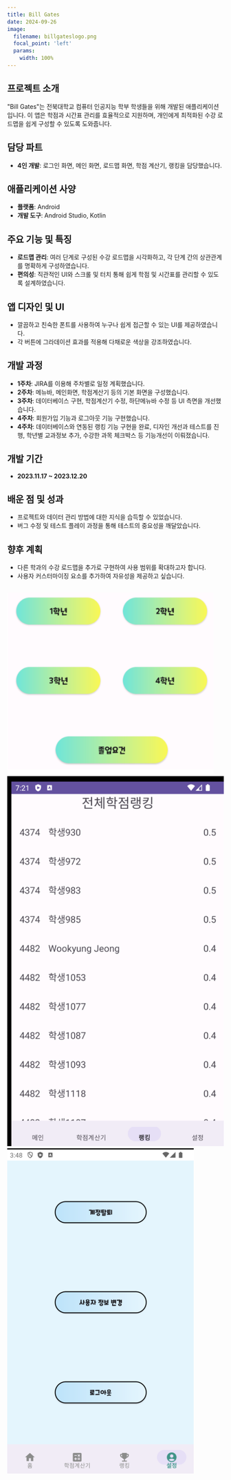 ```yaml
---
title: Bill Gates
date: 2024-09-26
image:
  filename: billgateslogo.png
  focal_point: 'left'
  params:
    width: 100%
---
```



## 프로젝트 소개
"Bill Gates"는 전북대학교 컴퓨터 인공지능 학부 학생들을 위해 개발된 애플리케이션입니다. 이 앱은 학점과 시간표 관리를 효율적으로 지원하며, 개인에게 최적화된 수강 로드맵을 쉽게 구성할 수 있도록 도와줍니다.

## 담당 파트 
- **4인 개발**: 로그인 화면, 메인 화면, 로드맵 화면, 학점 계산기, 랭킹을 담당했습니다.

## 애플리케이션 사양
- **플랫폼**: Android
- **개발 도구**: Android Studio, Kotlin

## 주요 기능 및 특징
- **로드맵 관리**: 여러 단계로 구성된 수강 로드맵을 시각화하고, 각 단계 간의 상관관계를 명확하게 구성하였습니다.
- **편의성**: 직관적인 UI와 스크롤 및 터치 통해 쉽게 학점 및 시간표를 관리할 수 있도록 설계하였습니다.

## 앱 디자인 및 UI
- 깔끔하고 친숙한 폰트를 사용하여 누구나 쉽게 접근할 수 있는 UI를 제공하였습니다.
- 각 버튼에 그라데이션 효과를 적용해 다채로운 색상을 강조하였습니다.

## 개발 과정
- **1주차**: JIRA를 이용해 주차별로 일정 계획했습니다.
- **2주차**: 메뉴바, 메인화면, 학점계산기 등의 기본 화면을 구성했습니다.
- **3주차**: 데이터베이스 구현, 학점계산기 수정, 하단메뉴바 수정 등 UI 측면을 개선했습니다.
- **4주차**: 회원가입 기능과 로그아웃 기능 구현했습니다.
- **4주차**: 데이터베이스와 연동된 랭킹 기능 구현을 완료, 디자인 개선과 테스트를 진행, 학년별 교과정보 추가, 수강한 과목 체크박스 등 기능개선이 이뤄졌습니다.

## 개발 기간
- **2023.11.17 ~ 2023.12.20**

## 배운 점 및 성과
- 프로젝트와 데이터 관리 방법에 대한 지식을 습득할 수 있었습니다.
- 버그 수정 및 테스트 플레이 과정을 통해 테스트의 중요성을 깨달았습니다.

## 향후 계획
- 다른 학과의 수강 로드맵을 추가로 구현하여 사용 범위를 확대하고자 합니다.
- 사용자 커스터마이징 요소를 추가하여 자유성을 제공하고 싶습니다.


![](grade.png)
![](rank.png)
![](option.png)
---
